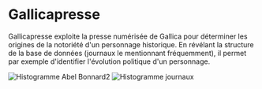 # Gallicapresse
Gallicapresse exploite la presse numérisée de Gallica pour déterminer les origines de la notoriété d'un personnage historique. En révélant la structure de la base de données (journaux le mentionnant fréquemment), il permet par exemple d'identifier l'évolution politique d'un personnage.

![Histogramme Abel Bonnard2](https://user-images.githubusercontent.com/25954316/93107812-60fc9900-f6b2-11ea-9e2d-dae3ea8cb1dd.png)
![Histogramme journaux](https://user-images.githubusercontent.com/25954316/93107816-622dc600-f6b2-11ea-935c-d0561d061af2.png)
